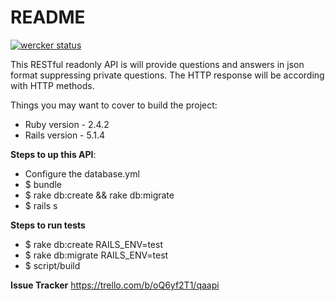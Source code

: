 # README
[![wercker status](https://app.wercker.com/status/4aa8144b368091202fd2b54d2ee2a356/s/master "wercker status")](https://app.wercker.com/project/byKey/4aa8144b368091202fd2b54d2ee2a356)

This RESTful readonly API is will provide questions and answers in json format suppressing private questions.
The HTTP response will be according with HTTP methods.

Things you may want to cover to build the project:
* Ruby version - 2.4.2
* Rails version - 5.1.4

**Steps to up this API**:
* Configure the database.yml
* $ bundle
* $ rake db:create && rake db:migrate
* $ rails s

**Steps to run tests**
* $ rake db:create RAILS_ENV=test
* $ rake db:migrate RAILS_ENV=test
* $ script/build

**Issue Tracker**
https://trello.com/b/oQ6yf2T1/qaapi
